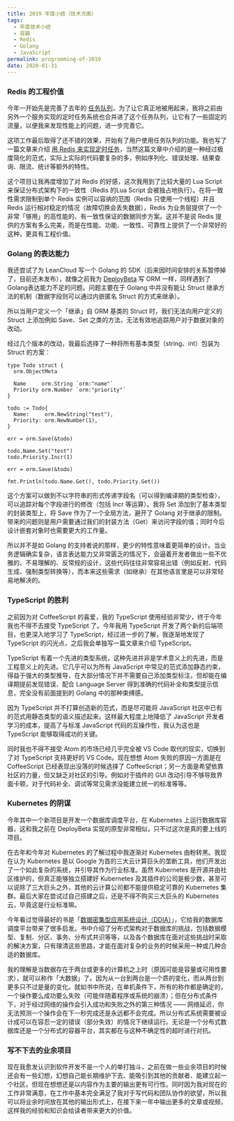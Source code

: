 ```yaml
---
title: 2019 年度小结（技术方面）
tags:
  - 年度技术小结
  - 容器
  - Redis
  - Golang
  - JavaScript
permalink: programming-of-2019
date: 2020-01-31
---
```

### Redis 的工程价值

今年一开始先是完善了去年的 [任务队列](https://leancloud.cn/docs/leanengine_cloudqueue.html)，为了让它真正地被用起来，我将之前由另外一个服务实现的定时任务系统也合并进了这个任务队列，让它有了一些固定的流量，以便我来发现性能上的问题，进一步完善它。

这项工作最后取得了还不错的效果，开始有了用户使用任务队列的功能。我也写了一篇文章来介绍 [用 Redis 来实现定时任务](https://jysperm.me/2019/08/redis-cronjob-system/)，当然这篇文章中介绍的是一种经过极度简化的范式，实际上实际的代码要复杂的多，例如序列化、错误处理、结果查询、限流、统计等额外的特性。

这个项目让我再度增加了对 Redis 的好感，这次我用到了比较大量的 Lua Script 来保证分布式架构下的一致性（Redis 的Lua Script 会被独占地执行）。在将一致性需求限制到单个 Redis 实例可以容纳的范围（Redis 只使用一个线程）并且 Redis 运行相对稳定的情况（故障切换会丢失数据），Redis 为业务层提供了一个非常「够用」的高性能的、有一致性保证的数据同步方案。这并不是说 Redis 提供的方案有多么完美，而是在性能、功能、一致性、可靠性上提供了一个非常好的这种，更具有工程价值。

### Golang 的表达能力

我还尝试了为 LeanCloud 写一个 Golang 的 SDK（后来因时间安排的关系暂停掉了，目前还未发布），就像之前我为 [DeployBeta](https://github.com/jysperm/deploybeta) 写 ORM 一样，同样遇到了 Golang表达能力不足的问题。问题主要在于 Golang 中并没有能让 Struct 继承方法的机制（数据字段则可以通过内嵌匿名 Struct 的方式来继承）。

所以当用户定义一个「继承」自 ORM 基类的 Struct 时，我们无法向用户定义的 Struct 上添加例如 Save、Set 之类的方法，无法有效地追踪用户对于数据对象的改动。

经过几个版本的改动，我最后选择了一种将所有基本类型（string、int）包装为 Struct 的方案：

    type Todo struct {
      orm.ObjectMeta

      Name     orm.String `orm:"name"`
      Priority orm.Number `orm:"priority"`
    }

    todo := Todo{
      Name:     orm.NewString("test"),
      Priority: orm.NewNumber(1),
    }

    err = orm.Save(&todo)

    todo.Name.Set("test")
    todo.Priority.Incr(1)

    err = orm.Save(&todo)

    fmt.Println(todo.Name.Get(), todo.Priority.Get())

这个方案可以做到不以字符串的形式传递字段名（可以得到编译期的类型检查），可以追踪对每个字段进行的修改（包括 Incr 等运算）。我将 Set 添加到了基本类型的封装类型上，将 Save 作为了一个全局方法，避开了 Golang 对于继承的限制。带来的问题则是用户需要通过我们的封装方法（Get）来访问字段的值；同时今后设计嵌套对象时也需要更大的工作量。

所以并不是如 Golang 的支持者说的那样，更少的特性意味着更简单的设计。当业务逻辑确实复杂，语言表达能力又非常匮乏的情况下，会逼着开发者做出一些不优雅的、不易理解的、反常规的设计，这些代码往往非常容易出错（例如反射、代码生成、强制类型转换等），而本来这些需求（如继承）在其他语言里是可以非常轻易地解决的。

### TypeScript 的胜利

之前因为对 CoffeeScript 的喜爱，我的 TypeScript 使用经验非常少，终于今年我也不得不去接受 TypeScript 了。今年我用 TypeScript 开发了两个新的后端项目，也更深入地学习了 TypeScript，经过进一步的了解，我逐渐地发现了 TypeScript 的闪光点，之后我会单独写一篇文章来介绍 TypeScript。

TypeScript 有着一个先进的类型系统，这种先进并非是学术意义上的先进，而是工程意义上的先进。它几乎可以为所有 JavaScript 中常见的范式添加静态约束，得益于强大的类型推导，在大部分情况下并不需要自己添加类型标注，但却能在编译期提前发现错误、配合 Language Server 得到准确的代码补全和类型提示信息，完全没有前面提到的 Golang 中的那种束缚感。

因为 TypeScript 并不打算创造新的范式，而是尽可能将 JavaScript 社区中已有的范式用静态类型的语义描述起来。这样最大程度上地降低了 JavaScript 开发者学习的成本，提高了与标准 JavaScript 代码的互操作性，我认为这也是 TypeScript 能够取得成功的关键。

同时我也不得不接受 Atom 的市场已经几乎完全被 VS Code 取代的现实，切换到了对 TypeScript 支持更好的 VS Code。现在想想 Atom 失败的原因一方面是在 CoffeeScript 已经表现出没落的时候选择了 CoffeeScript；另一方面是希望依靠社区的力量，但又缺乏对社区的引导。例如对于插件的 GUI 改动引导不够导致界面卡顿，对于代码补全、调试等常见需求没能建立统一的标准等等。

### Kubernetes 的阴谋

今年其中一个新项目是开发一个数据库调度平台，在 Kubernetes 上运行数据库容器，这和我之前在 DeployBeta 实现的原型非常相似，只不过这次是真的要上线的项目。

在去年和今年对 Kubernetes 的了解过程中我逐渐对 Kubernetes 由粉转黑。我现在认为 Kubernetes 是以 Google 为首的三大云计算巨头的垄断工具，他们开发出了一个如此复杂的系统，并引导其作为行业标准。虽然 Kubernetes 是开源并由社区维护的，但真正能够独立搭建好 Kubernetes 及其插件的公司是极少数，甚至可以说除了三大巨头之外，其他的云计算公司都不能提供稳定可靠的 Kubernetes 集群。最后大家在尝试过自己搭建之后，还是不得不购买三大巨头的 Kubernetes 云，毕竟这是行业标准嘛。

今年看过觉得最好的书是「[数据密集型应用系统设计（DDIA）](https://union-click.jd.com/jdc?e=&p=AyIGZRprFQEXBVMcWBAyVlgNRQQlW1dCFFlQCxxKQgFHREkdSVJKSQVJHFRXFk9FUlpGQUpLCVBaTFhbXQtWVmpSWRtYEAAUAFYea2tgEW8XWyNhYWFbM1kmdmAbZShLCGUOHjdUK1sUAxICVBteHAUiN1Uca0NsEgZUGloUBhYCXStaJQIWDlAeXBMEEgFQH18lBRIOZUATV0NGRAl1ByUyIgRlK2sVMhE3F3UJQVcaUwAeWhZRGwNQS1IWUhoPAE9eEQMQUlQaWxwAETdXGloRCw%3D%3D)」，它给我的数据库调度平台带来了很多启发。书中介绍了分布式架构对于数据库的挑战，包括数据模型、复制、分区、事务、分布式共识等等，以及各个数据库在面对这些挑战时采取的解决方案，只有理清这些思路，才能在面对复杂的业务的时候采用一种或几种合适的数据库。

我的理解是当数据存在于两台或更多的计算机之上时（原因可能是容量或可用性要求），就可以称作「大数据」了。因为从一台到两台是一个质的变化，而从两台到更多只不过是量的变化。就如书中所说，在单机条件下，所有的称作都是确定的，一个操作要么成功要么失败（可能伴随着程序或系统的崩溃）；但在分布式条件下，对于经过网络的操作会引入成功和失败之外的第三种情况 —— 网络延迟，你无法预测一个操作会在下一秒完成还是永远都不会完成。所以分布式系统需要被设计成可以在容忍一定的错误（部分失效）的情况下继续运行。无论是一个分布式数据库还是一个分布式的容器平台，其实都在与这种不确定性的超时进行对抗。

### 写不下去的业余项目

现在我愈发认识到软件开发不是一个人的单打独斗，之前在做一些业余项目的时候还会有一些幻想，幻想自己能长期维护下去、能吸引到其他的贡献者、能建立起一个社区。但现在想想还是以内容作为主要的输出更有可行性。同时因为我对现在的工作非常满意，在工作中基本完全满足了我对于写代码和团队协作的欲望，所以我可以将业余时间放在其他的输出形式上，在接下来一年中输出更多的文章或视频，这样我的经验和知识会给读者带来更大的价值。
